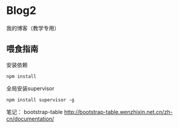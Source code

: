# Blog2
我的博客（教学专用）

## 喂食指南
安装依赖
```
npm install
```
全局安装supervisor
```
npm install supervisor -g
```


笔记：
bootstrap-table  http://bootstrap-table.wenzhixin.net.cn/zh-cn/documentation/

